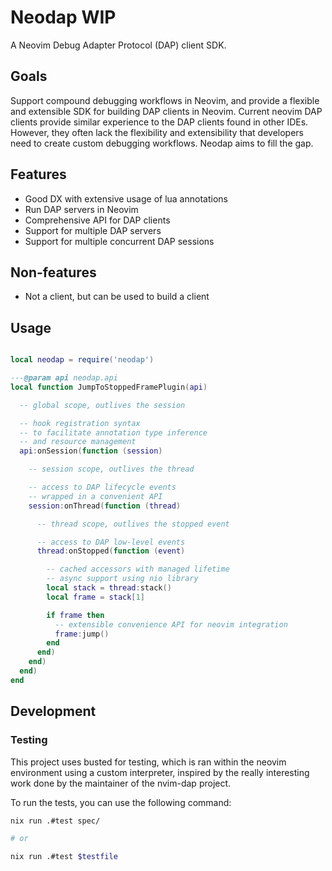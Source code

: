 # Neodap WIP

A Neovim Debug Adapter Protocol (DAP) client SDK.


## Goals

Support compound debugging workflows in Neovim, and provide a flexible and extensible SDK for building DAP clients in Neovim.
Current neovim DAP clients provide similar experience to the DAP clients found in other IDEs. However, they often lack the flexibility and extensibility that developers need to create custom debugging workflows. Neodap aims to fill the gap.


## Features

- Good DX with extensive usage of lua annotations
- Run DAP servers in Neovim
- Comprehensive API for DAP clients
- Support for multiple DAP servers
- Support for multiple concurrent DAP sessions

## Non-features

- Not a client, but can be used to build a client


## Usage

```lua

local neodap = require('neodap')

---@param api neodap.api
local function JumpToStoppedFramePlugin(api)

  -- global scope, outlives the session

  -- hook registration syntax
  -- to facilitate annotation type inference
  -- and resource management
  api:onSession(function (session)

    -- session scope, outlives the thread

    -- access to DAP lifecycle events
    -- wrapped in a convenient API
    session:onThread(function (thread)

      -- thread scope, outlives the stopped event

      -- access to DAP low-level events
      thread:onStopped(function (event)

        -- cached accessors with managed lifetime
        -- async support using nio library
        local stack = thread:stack()
        local frame = stack[1]

        if frame then
          -- extensible convenience API for neovim integration
          frame:jump()
        end
      end)
    end)
  end)
end
```




## Development

### Testing

This project uses busted for testing, which is ran within the neovim environment using a custom interpreter, inspired by the really interesting work done by the maintainer of the nvim-dap project.

To run the tests, you can use the following command:

```bash
nix run .#test spec/

# or

nix run .#test $testfile 
```